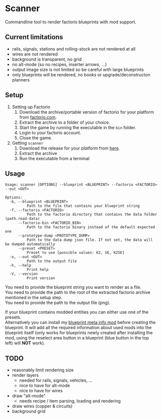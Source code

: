 # Scanner

Commandline tool to render factorio blueprints with mod support.

## Current limitations

- rails, signals, stations and rolling-stock are not rendered at all
- wires are not rendered
- background is transparent, no grid
- no alt-mode (so no recipes, inserter arrows, ...)
- output image size is not limited so be careful with large blueprints
- only blueprints will be rendered, no books or upgrade/deconstructon planners

## Setup

1. Setting up Factorio
    1. Download the archive/portable version of factorio for your platform from [factorio.com](https://factorio.com/download).
    1. Extract the archive to a folder of your choice.
    1. Start the game by running the executable in the `bin` folder.
    1. Login to your factorio account.
    1. Close the game.
1. Getting `scanner`
    1. Download the release for your platform from [here](https://github.com/fgardt/factorio-scanner/releases).
    1. Extract the archive
    1. Run the executable from a terminal

## Usage

```
Usage: scanner [OPTIONS] --blueprint <BLUEPRINT> --factorio <FACTORIO> --out <OUT>

Options:
  -b, --blueprint <BLUEPRINT>
          Path to the file that contains your blueprint string
  -f, --factorio <FACTORIO>
          Path to the factorio directory that contains the data folder (path.read-data)
      --factorio-bin <FACTORIO_BIN>
          Path to the factorio binary instead of the default expected one
      --prototype-dump <PROTOTYPE_DUMP>
          Path to the data dump json file. If not set, the data will be dumped automatically
      --preset <PRESET>
          Preset to use [possible values: K2, SE, K2SE]
  -o, --out <OUT>
          Path to the output file
  -h, --help
          Print help
  -V, --version
          Print version
```

You need to provide the blueprint string you want to render as a file.\
You need to provide the path to the root of the extracted factorio archive mentioned in the setup step.\
You need to provide the path to the output file (png).

If your blueprint contains modded entities you can either use one of the presets.\
Alternatively you can install my [blueprint meta info mod](https://mods.factorio.com/mod/blueprint-meta-info) before creating the blueprint. It will add all the required information about used mods into the blueprint itself (only works for blueprints newly created after installing the mod, using the reselect area button in a blueprint (blue button in the top left) will **NOT** work).

## TODO

- reasonably limit rendering size
- render layers
  - needed for rails, signals, vehicles, ...
  - nice to have for alt-mode
  - nice to have for wires
- draw "alt-mode"
  - needs recipe / item parsing, loading and rendering
- draw wires (copper & circuits)
- background grid
